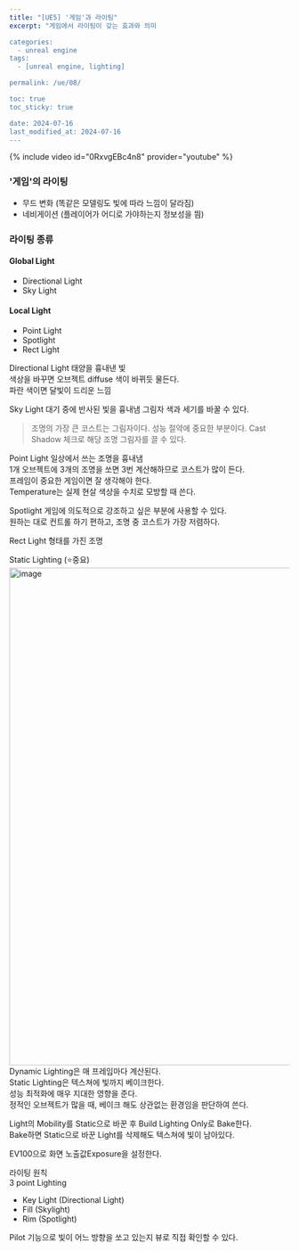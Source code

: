 ```yaml
---
title: "[UE5] '게임'과 라이팅"
excerpt: "게임에서 라이팅이 갖는 효과와 의미

categories:
  - unreal engine
tags:
  - [unreal engine, lighting]

permalink: /ue/08/

toc: true
toc_sticky: true

date: 2024-07-16
last_modified_at: 2024-07-16
---
```


{% include video id="0RxvgEBc4n8" provider="youtube" %}   



### '게임'의 라이팅
- 무드 변화 (똑같은 모델링도 빛에 따라 느낌이 달라짐)
- 네비게이션 (플레이어가 어디로 가야하는지 정보성을 띔)


### 라이팅 종류
#### Global Light
- Directional Light
- Sky Light
#### Local Light
- Point Light
- Spotlight
- Rect Light



Directional Light
태양을 흉내낸 빛  
색상을 바꾸면 오브젝트 diffuse 색이 바뀌듯 물든다.  
파란 색이면 달빛이 드리운 느낌  

Sky Light
대기 중에 반사된 빛을 흉내냄
그림자 색과 세기를 바꿀 수 있다.


> 조명의 가장 큰 코스트는 그림자이다.
> 성능 절약에 중요한 부분이다.
> Cast Shadow 체크로 해당 조명 그림자를 끌 수 있다.


Point Light
일상에서 쓰는 조명을 흉내냄  
1개 오브젝트에 3개의 조명을 쏘면 3번 계산해하므로 코스트가 많이 든다.   
프레임이 중요한 게임이면 잘 생각해야 한다.  
Temperature는 실제 현살 색상을 수치로 모방할 때 쓴다.    


Spotlight
게임에 의도적으로 강조하고 싶은 부분에 사용할 수 있다.  
원하는 대로 컨트롤 하기 편하고, 조명 중 코스트가 가장 저렴하다.  
 

Rect Light
형태를 가진 조명


Static Lighting (⭐중요)
<img width="893" alt="image" src="https://github.com/user-attachments/assets/0e6870e2-405c-490b-a40a-41e82b03e7f6">  
Dynamic Lighting은 매 프레임마다 계산된다.   
Static Lighting은 텍스쳐에 빛까지 베이크한다.  
성능 최적화에 매우 지대한 영향을 준다.  
정적인 오브젝트가 많을 때, 베이크 해도 상관없는 환경임을 판단하여 쓴다.  

Light의 Mobility를 Static으로 바꾼 후 Build Lighting Only로 Bake한다.  
Bake하면 Static으로 바꾼 Light를 삭제해도 텍스쳐에 빛이 남아있다.  


EV100으로 화면 노출값Exposure을 설정한다.  


라이팅 원칙  
3 point Lighting  
- Key Light (Directional Light)
- Fill (Skylight)
- Rim (Spotlight)

Pilot 기능으로 빛이 어느 방향을 쏘고 있는지 뷰로 직접 확인할 수 있다.  
